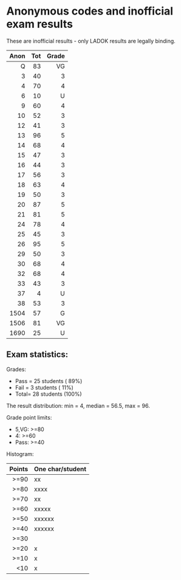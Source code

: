 # Anonymous codes and inofficial exam results

These are inofficial results - only LADOK results are legally binding.

| Anon |   Tot | Grade |
| ----:| -----:| -----:|
|    Q |    83 |    VG |
|    3 |    40 |     3 |
|    4 |    70 |     4 |
|    6 |    10 |     U |
|    9 |    60 |     4 |
|   10 |    52 |     3 |
|   12 |    41 |     3 |
|   13 |    96 |     5 |
|   14 |    68 |     4 |
|   15 |    47 |     3 |
|   16 |    44 |     3 |
|   17 |    56 |     3 |
|   18 |    63 |     4 |
|   19 |    50 |     3 |
|   20 |    87 |     5 |
|   21 |    81 |     5 |
|   24 |    78 |     4 |
|   25 |    45 |     3 |
|   26 |    95 |     5 |
|   29 |    50 |     3 |
|   30 |    68 |     4 |
|   32 |    68 |     4 |
|   33 |    43 |     3 |
|   37 |     4 |     U |
|   38 |    53 |     3 |
| 1504 |    57 |     G |
| 1506 |    81 |    VG |
| 1690 |    25 |     U |

## Exam statistics:

Grades:
* Pass = 25 students ( 89%)
* Fail =  3 students ( 11%)
* Total= 28 students (100%)

The result distribution: min = 4, median = 56.5, max = 96.

Grade point limits:
* 5,VG: >=80
* 4:    >=60
* Pass: >=40

Histogram:

| Points | One char/student |
| ------:|:---------------- |
|   >=90 | xx               |
|   >=80 | xxxx             |
|   >=70 | xx               |
|   >=60 | xxxxx            |
|   >=50 | xxxxxx           |
|   >=40 | xxxxxx           |
|   >=30 |                  |
|   >=20 | x                |
|   >=10 | x                |
|    <10 | x                |
